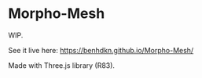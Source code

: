 Morpho-Mesh
=============
WIP.

See it live here: https://benhdkn.github.io/Morpho-Mesh/

Made with Three.js library (R83).
